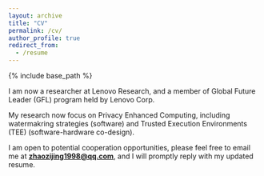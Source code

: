 ```yaml
---
layout: archive
title: "CV"
permalink: /cv/
author_profile: true
redirect_from:
  - /resume
---
```


{% include base_path %}

I am now a researcher at Lenovo Research, and a member of Global Future Leader (GFL) program held by Lenovo Corp.

My research now focus on Privacy Enhanced Computing, including watermakring strategies (software) and Trusted Execution Environments (TEE) (software-hardware co-design).

I am open to potential cooperation opportunities, please feel free to email me at **zhaozijing1998@qq.com**, and I will promptly reply with my updated resume.
